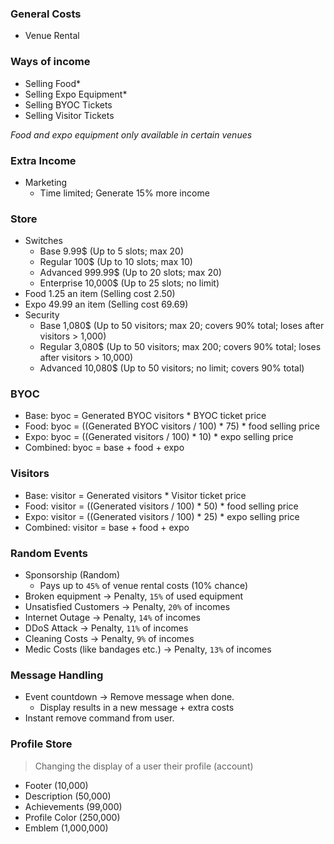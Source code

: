 ### General Costs
- Venue Rental

### Ways of income
- Selling Food*
- Selling Expo Equipment*
- Selling BYOC Tickets
- Selling Visitor Tickets

*Food and expo equipment only available in certain venues*

### Extra Income
- Marketing
    - Time limited; Generate 15% more income

### Store
- Switches
    - Base 9.99$ (Up to 5 slots; max 20)
    - Regular 100$ (Up to 10 slots; max 10)
    - Advanced 999.99$ (Up to 20 slots; max 20)
    - Enterprise 10,000$ (Up to 25 slots; no limit)
- Food 1.25 an item (Selling cost 2.50)
- Expo 49.99 an item (Selling cost 69.69)
- Security
    - Base 1,080$ (Up to 50 visitors; max 20; covers 90% total; loses after visitors > 1,000)
    - Regular 3,080$ (Up to 50 visitors; max 200; covers 90% total; loses after visitors > 10,000)
    - Advanced 10,080$ (Up to 50 visitors; no limit; covers 90% total)

### BYOC
- Base: byoc = Generated BYOC visitors * BYOC ticket price
- Food: byoc = ((Generated BYOC visitors / 100) * 75) * food selling price
- Expo: byoc = ((Generated visitors / 100) * 10) * expo selling price
- Combined: byoc = base + food + expo

### Visitors
- Base: visitor = Generated visitors * Visitor ticket price
- Food: visitor = ((Generated visitors / 100) * 50) * food selling price
- Expo: visitor = ((Generated visitors / 100) * 25) * expo selling price
- Combined: visitor = base + food + expo

### Random Events
- Sponsorship (Random)
    - Pays up to `45%` of venue rental costs (10% chance)
- Broken equipment -> Penalty, `15%` of used equipment
- Unsatisfied Customers -> Penalty, `20%` of incomes
- Internet Outage -> Penalty, `14%` of incomes
- DDoS Attack -> Penalty, `11%` of incomes
- Cleaning Costs -> Penalty, `9%` of incomes
- Medic Costs (like bandages etc.) -> Penalty, `13%` of incomes

### Message Handling
- Event countdown -> Remove message when done.
    - Display results in a new message + extra costs
- Instant remove command from user.

### Profile Store
> Changing the display of a user their profile (account)
- Footer (10,000)
- Description (50,000)
- Achievements (99,000)
- Profile Color (250,000)
- Emblem (1,000,000)
